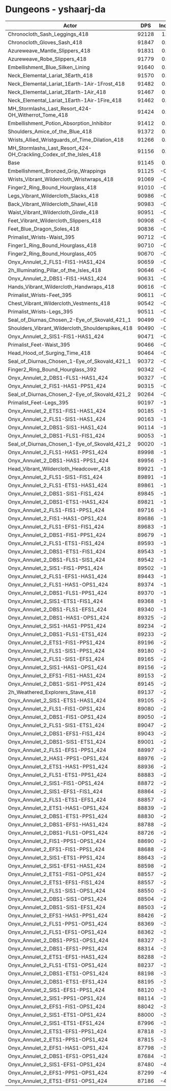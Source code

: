 # Dungeons - yshaarj-da
| Actor | DPS | Increase |
|---|:---:|:---:|
|Chronocloth_Sash_Leggings_418|92128|1.08%|
|Chronocloth_Gloves_Sash_418|91847|0.77%|
|Azureweave_Mantle_Slippers_418|91831|0.75%|
|Azureweave_Robe_Slippers_418|91779|0.70%|
|Embellishment_Blue_Silken_Lining|91640|0.54%|
|Neck_Elemental_Lariat_3Earth_418|91570|0.47%|
|Neck_Elemental_Lariat_1Earth-1Air-1Frost_418|91482|0.37%|
|Neck_Elemental_Lariat_2Earth-1Air_418|91467|0.35%|
|Neck_Elemental_Lariat_1Earth-1Air-1Fire_418|91462|0.35%|
|MH_Stormlashs_Last_Resort_424-OH_Witherrot_Tome_418|91424|0.31%|
|Embellishment_Potion_Absorption_Inhibitor|91412|0.29%|
|Shoulders_Amice_of_the_Blue_418|91372|0.25%|
|Wrists_Allied_Wristguards_of_Time_Dilation_418|91266|0.13%|
|MH_Stormlashs_Last_Resort_424-OH_Crackling_Codex_of_the_Isles_418|91156|0.01%|
|Base|91145|0.00%|
|Embellishment_Bronzed_Grip_Wrappings|91125|-0.02%|
|Wrists_Vibrant_Wildercloth_Wristwraps_418|91069|-0.08%|
|Finger2_Ring_Bound_Hourglass_418|91010|-0.15%|
|Legs_Vibrant_Wildercloth_Slacks_418|90986|-0.17%|
|Back_Vibrant_Wildercloth_Shawl_418|90983|-0.18%|
|Waist_Vibrant_Wildercloth_Girdle_418|90951|-0.21%|
|Feet_Vibrant_Wildercloth_Slippers_418|90908|-0.26%|
|Feet_Blue_Dragon_Soles_418|90836|-0.34%|
|Primalist_Wrists-Waist_395|90712|-0.47%|
|Finger1_Ring_Bound_Hourglass_418|90710|-0.48%|
|Finger2_Ring_Bound_Hourglass_405|90670|-0.52%|
|Onyx_Annulet_2_FLS1-FIS1-HAS1_424|90659|-0.53%|
|2h_Illuminating_Pillar_of_the_Isles_418|90646|-0.55%|
|Onyx_Annulet_2_DBS1-FIS1-HAS1_424|90631|-0.56%|
|Hands_Vibrant_Wildercloth_Handwraps_418|90616|-0.58%|
|Primalist_Wrists-Feet_395|90611|-0.58%|
|Chest_Vibrant_Wildercloth_Vestments_418|90542|-0.66%|
|Primalist_Wrists-Legs_395|90511|-0.69%|
|Seal_of_Diurnas_Chosen_2-Eye_of_Skovald_421_1|90499|-0.71%|
|Shoulders_Vibrant_Wildercloth_Shoulderspikes_418|90490|-0.72%|
|Onyx_Annulet_2_SIS1-FIS1-HAS1_424|90471|-0.74%|
|Primalist_Feet-Waist_395|90466|-0.74%|
|Head_Hood_of_Surging_Time_418|90464|-0.75%|
|Seal_of_Diurnas_Chosen_1-Eye_of_Skovald_421_1|90372|-0.85%|
|Finger2_Ring_Bound_Hourglass_392|90342|-0.88%|
|Onyx_Annulet_2_DBS1-FLS1-HAS1_424|90327|-0.90%|
|Onyx_Annulet_2_FIS1-HAS1-PPS1_424|90315|-0.91%|
|Seal_of_Diurnas_Chosen_2-Eye_of_Skovald_421_2|90264|-0.97%|
|Primalist_Feet-Legs_395|90197|-1.04%|
|Onyx_Annulet_2_ETS1-FIS1-HAS1_424|90185|-1.05%|
|Onyx_Annulet_2_FLS1-SIS1-HAS1_424|90163|-1.08%|
|Onyx_Annulet_2_DBS1-SIS1-HAS1_424|90114|-1.13%|
|Onyx_Annulet_2_DBS1-FLS1-FIS1_424|90053|-1.20%|
|Seal_of_Diurnas_Chosen_1-Eye_of_Skovald_421_2|90020|-1.23%|
|Onyx_Annulet_2_FLS1-HAS1-PPS1_424|89998|-1.26%|
|Onyx_Annulet_2_DBS1-HAS1-PPS1_424|89956|-1.30%|
|Head_Vibrant_Wildercloth_Headcover_418|89921|-1.34%|
|Onyx_Annulet_2_FLS1-SIS1-FIS1_424|89891|-1.38%|
|Onyx_Annulet_2_FLS1-ETS1-HAS1_424|89861|-1.41%|
|Onyx_Annulet_2_DBS1-SIS1-FIS1_424|89845|-1.43%|
|Onyx_Annulet_2_DBS1-ETS1-HAS1_424|89821|-1.45%|
|Onyx_Annulet_2_FLS1-FIS1-PPS1_424|89716|-1.57%|
|Onyx_Annulet_2_FIS1-HAS1-OPS1_424|89686|-1.60%|
|Onyx_Annulet_2_FLS1-EFS1-FIS1_424|89683|-1.60%|
|Onyx_Annulet_2_DBS1-FIS1-PPS1_424|89679|-1.61%|
|Onyx_Annulet_2_FLS1-ETS1-FIS1_424|89593|-1.70%|
|Onyx_Annulet_2_DBS1-ETS1-FIS1_424|89543|-1.76%|
|Onyx_Annulet_2_DBS1-FLS1-SIS1_424|89542|-1.76%|
|Onyx_Annulet_2_SIS1-FIS1-PPS1_424|89502|-1.80%|
|Onyx_Annulet_2_FLS1-EFS1-HAS1_424|89443|-1.87%|
|Onyx_Annulet_2_FLS1-HAS1-OPS1_424|89374|-1.94%|
|Onyx_Annulet_2_DBS1-FLS1-PPS1_424|89370|-1.95%|
|Onyx_Annulet_2_SIS1-ETS1-FIS1_424|89368|-1.95%|
|Onyx_Annulet_2_DBS1-FLS1-EFS1_424|89340|-1.98%|
|Onyx_Annulet_2_DBS1-HAS1-OPS1_424|89325|-2.00%|
|Onyx_Annulet_2_SIS1-HAS1-PPS1_424|89234|-2.10%|
|Onyx_Annulet_2_DBS1-FLS1-ETS1_424|89233|-2.10%|
|Onyx_Annulet_2_ETS1-FIS1-PPS1_424|89196|-2.14%|
|Onyx_Annulet_2_FLS1-SIS1-PPS1_424|89180|-2.16%|
|Onyx_Annulet_2_FLS1-SIS1-EFS1_424|89165|-2.17%|
|Onyx_Annulet_2_SIS1-HAS1-OPS1_424|89156|-2.18%|
|Onyx_Annulet_2_EFS1-FIS1-HAS1_424|89153|-2.19%|
|Onyx_Annulet_2_DBS1-SIS1-PPS1_424|89145|-2.19%|
|2h_Weathered_Explorers_Stave_418|89137|-2.20%|
|Onyx_Annulet_2_SIS1-ETS1-HAS1_424|89105|-2.24%|
|Onyx_Annulet_2_FLS1-FIS1-OPS1_424|89080|-2.27%|
|Onyx_Annulet_2_DBS1-FIS1-OPS1_424|89050|-2.30%|
|Onyx_Annulet_2_FLS1-SIS1-ETS1_424|89047|-2.30%|
|Onyx_Annulet_2_DBS1-EFS1-FIS1_424|89043|-2.31%|
|Onyx_Annulet_2_DBS1-SIS1-ETS1_424|89001|-2.35%|
|Onyx_Annulet_2_FLS1-EFS1-PPS1_424|88997|-2.36%|
|Onyx_Annulet_2_HAS1-PPS1-OPS1_424|88976|-2.38%|
|Onyx_Annulet_2_ETS1-HAS1-PPS1_424|88936|-2.42%|
|Onyx_Annulet_2_FLS1-ETS1-PPS1_424|88883|-2.48%|
|Onyx_Annulet_2_SIS1-FIS1-OPS1_424|88872|-2.49%|
|Onyx_Annulet_2_SIS1-EFS1-FIS1_424|88864|-2.50%|
|Onyx_Annulet_2_FLS1-ETS1-EFS1_424|88857|-2.51%|
|Onyx_Annulet_2_ETS1-HAS1-OPS1_424|88839|-2.53%|
|Onyx_Annulet_2_DBS1-ETS1-PPS1_424|88830|-2.54%|
|Onyx_Annulet_2_DBS1-EFS1-HAS1_424|88788|-2.59%|
|Onyx_Annulet_2_DBS1-FLS1-OPS1_424|88726|-2.65%|
|Onyx_Annulet_2_FIS1-PPS1-OPS1_424|88690|-2.69%|
|Onyx_Annulet_2_EFS1-FIS1-PPS1_424|88688|-2.70%|
|Onyx_Annulet_2_SIS1-ETS1-PPS1_424|88643|-2.74%|
|Onyx_Annulet_2_SIS1-EFS1-HAS1_424|88598|-2.79%|
|Onyx_Annulet_2_ETS1-FIS1-OPS1_424|88557|-2.84%|
|Onyx_Annulet_2_ETS1-EFS1-FIS1_424|88557|-2.84%|
|Onyx_Annulet_2_FLS1-SIS1-OPS1_424|88550|-2.85%|
|Onyx_Annulet_2_DBS1-SIS1-OPS1_424|88504|-2.90%|
|Onyx_Annulet_2_DBS1-SIS1-EFS1_424|88503|-2.90%|
|Onyx_Annulet_2_EFS1-HAS1-PPS1_424|88426|-2.98%|
|Onyx_Annulet_2_FLS1-PPS1-OPS1_424|88369|-3.05%|
|Onyx_Annulet_2_FLS1-EFS1-OPS1_424|88362|-3.05%|
|Onyx_Annulet_2_DBS1-PPS1-OPS1_424|88327|-3.09%|
|Onyx_Annulet_2_DBS1-EFS1-PPS1_424|88314|-3.11%|
|Onyx_Annulet_2_ETS1-EFS1-HAS1_424|88288|-3.13%|
|Onyx_Annulet_2_FLS1-ETS1-OPS1_424|88237|-3.19%|
|Onyx_Annulet_2_DBS1-ETS1-OPS1_424|88198|-3.23%|
|Onyx_Annulet_2_DBS1-ETS1-EFS1_424|88195|-3.24%|
|Onyx_Annulet_2_SIS1-EFS1-PPS1_424|88120|-3.32%|
|Onyx_Annulet_2_SIS1-PPS1-OPS1_424|88114|-3.33%|
|Onyx_Annulet_2_EFS1-FIS1-OPS1_424|88042|-3.40%|
|Onyx_Annulet_2_SIS1-ETS1-OPS1_424|88000|-3.45%|
|Onyx_Annulet_2_SIS1-ETS1-EFS1_424|87996|-3.45%|
|Onyx_Annulet_2_ETS1-EFS1-PPS1_424|87818|-3.65%|
|Onyx_Annulet_2_ETS1-PPS1-OPS1_424|87815|-3.65%|
|Onyx_Annulet_2_EFS1-HAS1-OPS1_424|87798|-3.67%|
|Onyx_Annulet_2_DBS1-EFS1-OPS1_424|87684|-3.80%|
|Onyx_Annulet_2_SIS1-EFS1-OPS1_424|87480|-4.02%|
|Onyx_Annulet_2_EFS1-PPS1-OPS1_424|87299|-4.22%|
|Onyx_Annulet_2_ETS1-EFS1-OPS1_424|87186|-4.34%|
